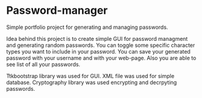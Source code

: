 # Password-manager
Simple portfolio project for generating and managing passwords.

Idea behind this project is to create simple GUI for password managment and generating random passwords.
You can toggle some specific character types you want to include in your password.
You can save your generated password with your username and with your web-page.
Also you are able to see list of all your passwords.

Ttkbootstrap library was used for GUI.
XML file was used for simple database.
Cryptography library was used encrypting and decrpyting passwords.

